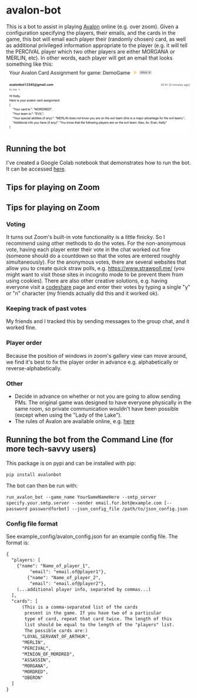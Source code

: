 # avalon-bot
This is a bot to assist in playing [Avalon](https://hobbylark.com/card-games/How-to-Play-Avalon) online (e.g. over zoom). Given a configuration specifying the players, their emails, and the cards in the game, this bot will email each player their (randomly chosen) card, as well as additional privileged information appropriate to the player (e.g. it will tell the PERCIVAL player which two other players are either MORGANA or MERLIN, etc). In other words, each player will get an email that looks something like this:
![](https://github.com/AvantiShri/avalon-bot/raw/master/ExampleEmail1.png "Example Email")

## Running the bot
I've created a Google Colab notebook that demonstrates how to run the bot. It can be accessed [here](https://colab.research.google.com/github/AvantiShri/avalon-bot/blob/master/Avalon_Bot_Playing_Avalon_Online_With_Friends_(e_g_over_Zoom).ipynb).

## Tips for playing on Zoom

## Tips for playing on Zoom

### Voting

It turns out Zoom's built-in vote functionality is a little finicky. So I recommend using other methods to do the votes. For the non-anonymous vote, having each player enter their vote in the chat worked out fine (someone should do a countdown so that the votes are entered roughly simultaneously). For the anonymous votes, there are several websites that allow you to create quick straw polls, e.g. https://www.strawpoll.me/ (you might want to visit those sites in incognito mode to be prevent them from using cookies). There are also other creative solutions, e.g. having everyone visit a [codeshare](https://codeshare.io/new) page and enter their votes by typing a single "y" or "n" character (my friends actually did this and it worked ok).

### Keeping track of past votes
My friends and I tracked this by sending messages to the group chat, and it worked fine.

### Player order
Because the position of windows in zoom's gallery view can move around, we find it's best to fix the player order in advance e.g. alphabetically or reverse-alphabetically.

### Other
- Decide in advance on whether or not you are going to allow sending PMs. The original game was designed to have everyone physically in the same room, so private communication wouldn't have been possible (except when using the "Lady of the Lake").
- The rules of Avalon are available online, e.g. [here](https://hobbylark.com/card-games/How-to-Play-Avalon) 

## Running the bot from the Command Line (for more tech-savvy users)

This package is on pypi and can be installed with pip:
```
pip install avalonbot
```

The bot can then be run with:
```
run_avalon_bot --game_name YourGameNameHere --smtp_server specify.your.smtp.server --sender email.for.bot@example.com [--password passwordforbot] --json_config_file /path/to/json_config.json
```

### Config file format
See example_config/avalon_config.json for an example config file. The format is:
```
{
  "players: [
    {"name": "Name_of_player_1",
		 "email": "email.of@player1"},
		{"name": "Name_of_player_2",
		 "email": "email.of@player2"},
    (...additional player info, separated by commas...)
  ],
  "cards": [
      (This is a comma-separated list of the cards
       present in the game. If you have two of a particular
       type of card, repeat that card twice. The length of this
       list should be equal to the length of the "players" list.
       The possible cards are:)
      "LOYAL_SERVANT_OF_ARTHUR",
      "MERLIN",
      "PERCIVAL",
      "MINION_OF_MORDRED",
      "ASSASSIN",
      "MORGANA",
      "MORDRED",
      "OBERON"
  ]
}
```
